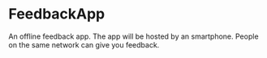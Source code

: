# FeedbackApp
An offline feedback app. 
The app will be hosted by an smartphone. 
People on the same network can give you feedback.
